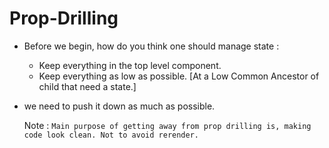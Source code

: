 # Prop-Drilling


- Before we begin, how do you think one should manage state :

    - Keep everything in the top level component.
    - Keep everything as low as possible. [At a Low Common Ancestor of child that need a state.]

- we need to push it down as much as possible.

  Note : `Main purpose of getting away from prop drilling is, making code look clean. Not to avoid rerender.`
